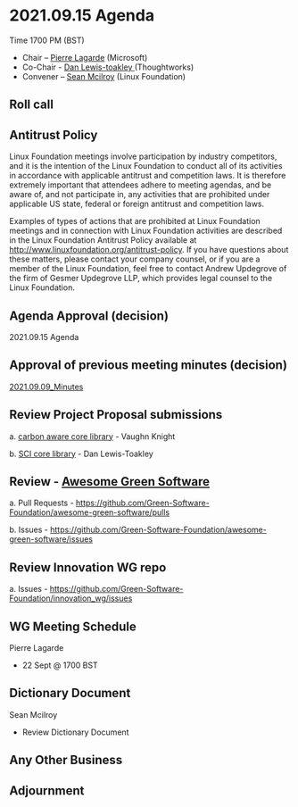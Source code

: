 # 2021.09.15 Agenda
Time 1700 PM (BST)

- Chair – [Pierre Lagarde](https://www.linkedin.com/in/pierlag/) (Microsoft) 
- Co-Chair - [Dan Lewis-toakley ](https://www.linkedin.com/in/danlewistoakley/) (Thoughtworks)
- Convener – [Sean Mcilroy](https://www.linkedin.com/in/sean-mcilroy-bb3b5548/) (Linux Foundation)
  
## Roll call 
  
## Antitrust Policy
Linux Foundation meetings involve participation by industry competitors, and it is the intention of the Linux Foundation to conduct 
all of its activities in accordance with applicable antitrust and competition laws. 
It is therefore extremely important that attendees adhere to meeting agendas, and be aware of, and not participate in, any activities 
that are prohibited under applicable US state, federal or foreign antitrust and competition laws.

Examples of types of actions that are prohibited at Linux Foundation meetings and in connection with Linux Foundation activities are 
described in the Linux Foundation Antitrust Policy available at http://www.linuxfoundation.org/antitrust-policy. 
If you have questions about these matters, please contact your company counsel, or if you are a member of the Linux Foundation, 
feel free to contact Andrew Updegrove of the firm of Gesmer Updegrove LLP, which provides legal counsel to the Linux Foundation.
  
## Agenda Approval (decision) 
2021.09.15 Agenda
  
## Approval of previous meeting minutes (decision)
[2021.09.09_Minutes](https://github.com/Green-Software-Foundation/innovation_wg/blob/main/Agenda_Minutes/20210908_minutes.md)

## Review Project Proposal submissions

a. [carbon aware core library](https://docs.google.com/document/d/1OIRxNh6s4UcLLTumYGaOh4xsh-QdFv5HfNb_IJL-eWc/edit) - Vaughn Knight

b. [SCI core library](https://docs.google.com/document/d/1DPnH2oIki2sTIfwih0JVoX1SrFKAovjKNaUlKNttaF8/edit#) - Dan Lewis-Toakley

## Review - [Awesome Green Software](https://github.com/Green-Software-Foundation/awesome-green-software)

a. Pull Requests - https://github.com/Green-Software-Foundation/awesome-green-software/pulls

b. Issues - https://github.com/Green-Software-Foundation/awesome-green-software/issues

## Review Innovation WG repo

a. Issues - https://github.com/Green-Software-Foundation/innovation_wg/issues

## WG Meeting Schedule
Pierre Lagarde
- 22 Sept @ 1700 BST

## Dictionary Document
Sean Mcilroy
- Review Dictionary Document 

## Any Other Business

## Adjournment
